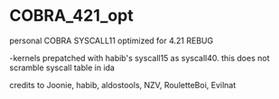 # COBRA_421_opt
personal COBRA SYSCALL11 optimized for 4.21 REBUG

-kernels prepatched with habib's syscall15 as syscall40. this does not scramble syscall table in ida

credits to Joonie, habib, aldostools, NZV, RouletteBoi, Evilnat
